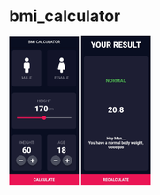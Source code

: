 # bmi_calculator

<img src="https://github.com/AzharKV/bmi_calculator/blob/master/screenshots/IMG_20210701_130702.jpg?raw=true" width="25%">   <img src="https://github.com/AzharKV/bmi_calculator/blob/master/screenshots/IMG_20210701_130721.jpg?raw=true" width="25%">
